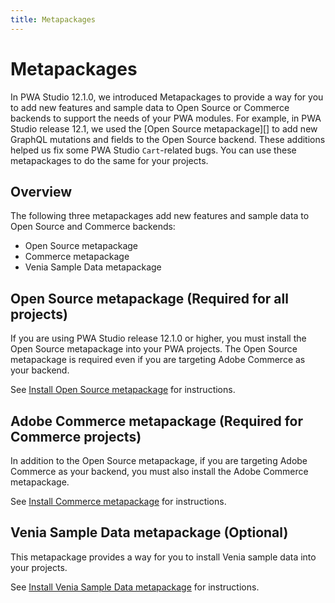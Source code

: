 ```yaml
---
title: Metapackages
---
```


# Metapackages

In PWA Studio 12.1.0, we introduced Metapackages to provide a way for you to add new features and sample data to Open Source or Commerce backends to support the needs of your PWA modules. For example, in PWA Studio release 12.1, we used the [Open Source metapackage][] to add new GraphQL mutations and fields to the Open Source backend. These additions helped us fix some PWA Studio `Cart`-related bugs. You can use these metapackages to do the same for your projects.

## Overview

The following three metapackages add new features and sample data to Open Source and Commerce backends:

- Open Source metapackage
- Commerce metapackage
- Venia Sample Data metapackage

## Open Source metapackage (Required for all projects)

If you are using PWA Studio release 12.1.0 or higher, you must install the Open Source metapackage into your PWA projects. The Open Source metapackage is required even if you are targeting Adobe Commerce as your backend.

See [Install Open Source metapackage][] for instructions.

## Adobe Commerce metapackage (Required for Commerce projects)

In addition to the Open Source metapackage, if you are targeting Adobe Commerce as your backend, you must also install the Adobe Commerce metapackage.

See [Install Commerce metapackage][] for instructions.

## Venia Sample Data metapackage (Optional)

This metapackage provides a way for you to install Venia sample data into your projects.

See [Install Venia Sample Data metapackage][] for instructions.

[Install Open Source metapackage]: open-source/index.md
[Install Commerce metapackage]: commerce/index.md
[Install Venia Sample Data metapackage]: venia-sample-data/index.md
